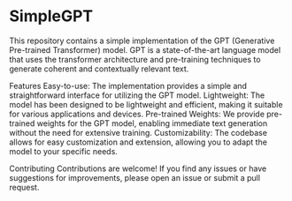 # SimpleGPT

This repository contains a simple implementation of the GPT (Generative Pre-trained Transformer) model. GPT is a state-of-the-art language model that uses the transformer architecture and pre-training techniques to generate coherent and contextually relevant text.

Features
Easy-to-use: The implementation provides a simple and straightforward interface for utilizing the GPT model.
Lightweight: The model has been designed to be lightweight and efficient, making it suitable for various applications and devices.
Pre-trained Weights: We provide pre-trained weights for the GPT model, enabling immediate text generation without the need for extensive training.
Customizability: The codebase allows for easy customization and extension, allowing you to adapt the model to your specific needs.

Contributing
Contributions are welcome! If you find any issues or have suggestions for improvements, please open an issue or submit a pull request.
